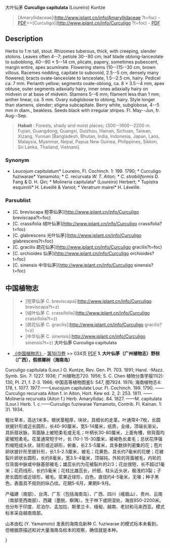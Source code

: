 大叶仙茅 **Curculigo capitulata** (Loureiro) Kuntze

> [Amaryllidaceae](http://www.iplant.cn/info/Amaryllidaceae ?t=foc) - [PDF](http://iplant.cn/foc/pdf/Amaryllidaceae.pdf)>>[Curculigo](http://www.iplant.cn/info/Curculigo ?t=foc) - [PDF](http://www.iplant.cn/foc/pdf/Curculigo.pdf)

## Description

Herbs to 1 m tall, stout. Rhizomes tuberous, thick, with creeping, slender stolons. Leaves often 4--7; petiole 30--80 cm; leaf blade oblong-lanceolate to suboblong, 40--90 × 5--14 cm, plicate, papery, sometimes pubescent, margin entire, apex acuminate. Flowering stems (10--)15--30 cm, brown villous. Racemes nodding, capitate to subovoid, 2.5--5 cm, densely many flowered; bracts ovate-lanceolate to lanceolate, 1.5--2.5 cm, hairy. Pedicel ca. 7 mm. Perianth yellow; segments ovate-oblong, ca. 8 × 3.5--4 mm, apex obtuse, outer segments adaxially hairy, inner ones adaxially hairy on midvein or at base of midvein. Stamens 5--6 mm; filament less than 1 mm; anther linear, ca. 5 mm. Ovary subglobose to oblong, hairy. Style longer than stamens, slender; stigma subcapitate. Berry white, subglobose, 4--5 mm in diam., beakless. Seeds black with irregular stripes. Fl. May--Jun, fr. Aug--Sep.
> **Habait** : 
> Forests, shady and moist places; (300--)800--2200 m. Fujian, Guangdong, Guangxi, Guizhou, Hainan, Sichuan, Taiwan, Xizang, Yunnan [Bangladesh, Bhutan, India, Indonesia, Japan, Laos, Malaysia, Myanmar, Nepal, Papua New Guinea, Philippines, Sikkim, Sri Lanka, Thailand, Vietnam].

### Synonym
* Leucojum capitulatum* Loureiro, Fl. Cochinch. 1: 199. 1790; * Curculigo fuziwarae* Yamamoto; * C. recurvata *W. T. Aiton; * C. strobiliformis* D. Fang & D. H. Qin; * Molineria capitulata* (Loureiro) Herbert; * Tupistra esquirolii* H. Léveillé & Vaniot; * Veratrum mairei* H. Léveillé.

### Parsublist

* [C.  breviscapa  短葶仙茅](http://www.iplant.cn/info/Curculigo breviscapa?t=foc)
* [C.  crassifolia  绒叶仙茅](http://www.iplant.cn/info/Curculigo crassifolia?t=foc)
* [C.  glabrescens  光叶仙茅](http://www.iplant.cn/info/Curculigo glabrescens?t=foc)
* [C.  gracilis  疏花仙茅](http://www.iplant.cn/info/Curculigo gracilis?t=foc)
* [C.  orchioides  仙茅](http://www.iplant.cn/info/Curculigo orchioides?t=foc)
* [C.  sinensis  中华仙茅](http://www.iplant.cn/info/Curculigo sinensis?t=foc)
## 中国植物志

> * [短葶仙茅  C.  breviscapa](http://www.iplant.cn/info/Curculigo breviscapa?t=z)
> * [绒叶仙茅  C.  crassifolia](http://www.iplant.cn/info/Curculigo crassifolia?t=z)
> * [疏花仙茅  C.  gracilis](http://www.iplant.cn/info/Curculigo gracilis?t=z)
> * [中华仙茅  C.  sinensis](http://www.iplant.cn/info/Curculigo sinensis?t=z)
**大叶仙茅 Curculigo capitulata**

* [《中国植物志》](http://www.iplant.cn/frps)- [第16(1)卷](http://www.iplant.cn/frps/vol/16(1)) >> 034页 [PDF](http://www.iplant.cn/frps/pdf/16(1)/034.pdf)
**1. 大叶仙茅（广州植物志）野棕（广西），假槟榔树（海南岛）**

Curculigo capitulata (Lour.) O. Kuntze, Rev. Gen. Pl. 703. 1891; Hand. -Mazz. Symb. Sin. 7: 1227. 1936; 广州植物志720. 1956; S. C. Chen 植物分类学报11(2): 130, Pl. 21, f. 2-3. 1966; 中国高等植物图鉴5: 547, 图7924. 1976; 海南植物志4: 178, t. 1077. 1977.——Leucojum capitulate Lour. Fl. Cochinch. 199. 1790. ——Curculigo recurvata Aiton f. in Aiton, Hort. Kew ed. 2, 2: 253. 1811. ——Molineria recurvata (Aiton f.) Herb. Amaryllidac. 84. 1827. ——M. capitulata (Lour.) Herb. 1. c.——Curculigo fuziwarae Yamamoto, Contrib. Fl. Kainan. 1: 31. 1934.

粗壮草本，高达1米多。根状茎粗厚，块状，具细长的走茎。叶通常4-7枚，长圆状披针形或近长圆形，长40-90厘米，宽5-14厘米，纸质，全缘，顶端长渐尖，具折扇状脉，背面脉上被短柔毛或无毛；叶柄长30-80厘米，上面有槽，侧背面均密被短柔毛。花茎通常短于叶，长 (10-) 15-30厘米，被褐色长柔毛；总状花序强烈缩短成头状，球形或近卵形，俯垂，长2.5-5厘米，具多数排列密集的花；苞片卵状披针形至披针形，长1.5-2.5厘米，被毛；花黄色，具长约7毫米的花梗；花被裂片卵状长圆形，长约8毫米，宽3.5-4毫米，顶端钝，外轮的背面被毛，内轮的仅背面中脉或中脉基部被毛；雄蕊长约为花被裂片的2/3；花丝很短，长不超过1毫米；花药线形，长约5毫米；花柱比雄蕊长，纤细，柱头近头状，极浅的3裂；子房长圆形或近球形，被毛。浆果近球形，白色，直径约4-5毫米，无喙；种子黑色，表面具不规则的纵凸纹。花期5-6月，果期8-9月。

产福建（南部）、台湾、广东（包括海南岛）、广西、四川（峨眉山）、贵州、云南（南部至西南部）、西藏（墨脱、察隅）。生于林下或阴湿处，海拔850-2200米。也分布于印度、尼泊尔、孟加拉、斯里兰卡、缅甸、越南、老挝和马来西亚。模式标本采自越南南部。

山本由松 (Y. Yamamoto) 发表的海南岛新种 C. fuziwarae 的模式标本未看到，但根据原描述和对大量海南岛标本的观察，确信就是本种。

}